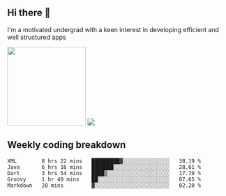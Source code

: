 ## Hi there 👋
I'm a motivated undergrad with a keen interest in developing efficient and well structured apps

<img height="180em" src="https://github-readme-stats-eight-theta.vercel.app/api/top-langs/?username=ade3l&langs_count=7&theme=cobalt&layout=compact"/>

<a href="">
  <img src="https://komarev.com/ghpvc/?username=ade3l&style=flat-square" />
</a>

## Weekly coding breakdown
<!--START_SECTION:waka-->
```text
XML        8 hrs 22 mins   █████████▓░░░░░░░░░░░░░░░   38.19 % 
Java       6 hrs 16 mins   ███████░░░░░░░░░░░░░░░░░░   28.61 % 
Dart       3 hrs 54 mins   ████▒░░░░░░░░░░░░░░░░░░░░   17.79 % 
Groovy     1 hr 40 mins    ██░░░░░░░░░░░░░░░░░░░░░░░   07.65 % 
Markdown   28 mins         ▓░░░░░░░░░░░░░░░░░░░░░░░░   02.20 % 
```
<!--END_SECTION:waka-->
<!-- 
<img src="https://github.com/ade3l/ade3l/blob/master/codeStats.svg" alt="Alternative Text"/> -->

<!--
**ade3l/ade3l** is a ✨ _special_ ✨ repository because its `README.md` (this file) appears on your GitHub profile.

Here are some ideas to get you started:

- 🔭 I’m currently working on ... 
- 🌱 I’m currently learning ... 
- 👯 I’m looking to collaborate on ... 
- 🤔 I’m looking for help with ... 
- 💬 Ask me about ... Anything 
- 📫 How to reach me: ...
- 😄 Pronouns: ...
- ⚡ Fun fact: ...
-->
